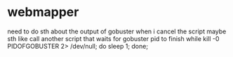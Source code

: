 # webmapper

need to do sth about the output of gobuster when i cancel the script
maybe sth like call another script that waits for gobuster pid to finish
while kill -0 PIDOFGOBUSTER 2> /dev/null; do sleep 1; done;
